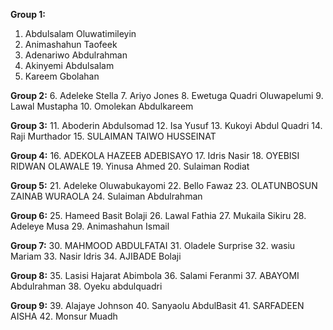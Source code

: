 
**Group 1:**
1. Abdulsalam Oluwatimileyin 
2. Animashahun Taofeek
3. Adenariwo Abdulrahman
4. Akinyemi Abdulsalam
5. Kareem Gbolahan

**Group 2:**
6. Adeleke Stella 
7. Ariyo Jones
8. Ewetuga Quadri Oluwapelumi
9. Lawal Mustapha
10. Omolekan Abdulkareem

**Group 3:**
11. Aboderin Abdulsomad
12. Isa Yusuf
13. Kukoyi Abdul Quadri
14. Raji Murthador
15. SULAIMAN TAIWO HUSSEINAT 

**Group 4:**
16. ADEKOLA HAZEEB ADEBISAYO
17. Idris Nasir
18. OYEBISI RIDWAN OLAWALE
19. Yinusa Ahmed
20. Sulaiman Rodiat 

**Group 5:**
21. Adeleke Oluwabukayomi
22. Bello Fawaz
23. OLATUNBOSUN ZAINAB WURAOLA 
24. Sulaiman Abdulrahman

**Group 6:**
25. Hameed Basit Bolaji
26. Lawal Fathia 
27. Mukaila Sikiru
28. Adeleye Musa
29. Animashahun Ismail

**Group 7:**
30. MAHMOOD ABDULFATAI
31. Oladele Surprise
32. wasiu Mariam 
33. Nasir Idris
34. AJIBADE Bolaji

**Group 8:**
35. Lasisi Hajarat Abimbola 
36. Salami Feranmi
37. ABAYOMI Abdulrahman
38. Oyeku abdulquadri

**Group 9:**
39. Alajaye Johnson
40. Sanyaolu AbdulBasit
41. SARFADEEN AISHA 
42. Monsur Muadh